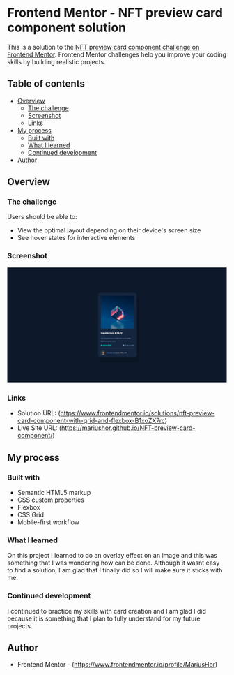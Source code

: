 # Frontend Mentor - NFT preview card component solution

This is a solution to the [NFT preview card component challenge on Frontend Mentor](https://www.frontendmentor.io/challenges/nft-preview-card-component-SbdUL_w0U). Frontend Mentor challenges help you improve your coding skills by building realistic projects. 

## Table of contents

- [Overview](#overview)
  - [The challenge](#the-challenge)
  - [Screenshot](#screenshot)
  - [Links](#links)
- [My process](#my-process)
  - [Built with](#built-with)
  - [What I learned](#what-i-learned)
  - [Continued development](#continued-development)
- [Author](#author)

## Overview

### The challenge

Users should be able to:

- View the optimal layout depending on their device's screen size
- See hover states for interactive elements

### Screenshot

![](./images/Screenshot%202022-04-24%20at%2022-05-48%20Frontend%20Mentor%20NFT%20preview%20card%20component.png)

### Links

- Solution URL: (https://www.frontendmentor.io/solutions/nft-preview-card-component-with-grid-and-flexbox-B1xoZX7rc)
- Live Site URL: (https://mariushor.github.io/NFT-preview-card-component/)

## My process

### Built with

- Semantic HTML5 markup
- CSS custom properties
- Flexbox
- CSS Grid
- Mobile-first workflow

### What I learned

On this project I learned to do an overlay effect on an image and this was something that I was wondering how can be done. Although it wasnt easy to 
find a solution, I am glad that I finally did so I will make sure it sticks 
with me.

### Continued development

I continued to practice my skills with card creation and I am glad I did because it is something that I plan to fully understand for my future projects.

## Author

- Frontend Mentor - (https://www.frontendmentor.io/profile/MariusHor)
